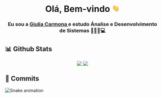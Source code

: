 ### <h1 align="center"> Olá, Bem-vindo <img src="https://raw.githubusercontent.com/devSouvik/devSouvik/master/Hi.gif" width="25"></h1>

  <h3 align="center"> Eu sou a 
    <a href="https://www.linkedin.com/in/giuliacarmona/"> Giulia Carmona </a>
      e estudo Ánalise e Desenvolvimento de Sistemas 👩🏻‍🦰💻</h3>

### <h2> 📊 Github Stats </h2>
  <div align="center">
    <img align="center" height="180vh" src='https://github-readme-stats.vercel.app/api?username=giuliacarmona&show_icons=true&theme=slateorange&bg_color=00000000&hide_border=true'>
    <img align="center" height="120vh" src='https://github-readme-stats.vercel.app/api/top-langs/?username=giuliacarmona&show_icons=true&langs_count=5&layout=compact&theme=slateorange&bg_color=00000000&hide_border=true'>
  </div>

### <h2> 🐍 Commits </h2>
![Snake animation](https://github.com/giuliacarmona/giuliacarmona/blob/output/github-contribution-grid-snake.svg)
